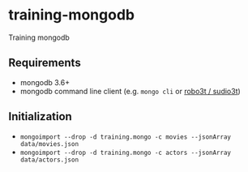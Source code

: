 # training-mongodb
Training mongodb

## Requirements
- mongodb 3.6+
- mongodb command line client (e.g. `mongo cli` or [robo3t / sudio3t](https://robomongo.org/))

## Initialization
- `mongoimport --drop -d training.mongo -c movies --jsonArray data/movies.json`
- `mongoimport --drop -d training.mongo -c actors --jsonArray data/actors.json`
